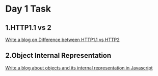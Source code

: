 # Day 1 Task

## **1.HTTP1.1 vs 2**
[Write a blog on Difference between HTTP1.1 vs HTTP2](https://docs.google.com/document/d/1BHVzA4t5j7ljRhO1N3qr-0RrY8FUyqvM4zCgYh856Js/edit?usp=sharing)       

## **2.Object Internal Representation**
[Write a blog about objects and its internal representation in Javascript](https://docs.google.com/document/d/1oQW7Esvhn6_ZOvX4UI_d7gXNvp4heWjCoTn9a8yywcM/edit?usp=sharing)